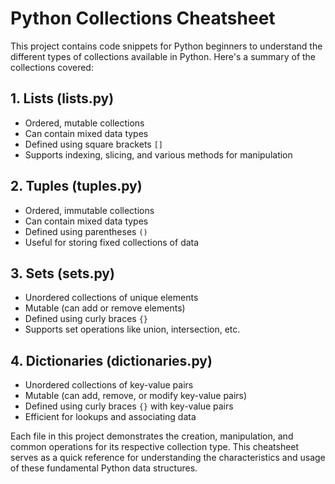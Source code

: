 # Python Collections Cheatsheet

This project contains code snippets for Python beginners to understand the different types of collections available in Python. Here's a summary of the collections covered:

## 1. Lists (lists.py)

- Ordered, mutable collections
- Can contain mixed data types
- Defined using square brackets `[]`
- Supports indexing, slicing, and various methods for manipulation

## 2. Tuples (tuples.py)

- Ordered, immutable collections
- Can contain mixed data types
- Defined using parentheses `()`
- Useful for storing fixed collections of data

## 3. Sets (sets.py)

- Unordered collections of unique elements
- Mutable (can add or remove elements)
- Defined using curly braces `{}`
- Supports set operations like union, intersection, etc.

## 4. Dictionaries (dictionaries.py)

- Unordered collections of key-value pairs
- Mutable (can add, remove, or modify key-value pairs)
- Defined using curly braces `{}` with key-value pairs
- Efficient for lookups and associating data

Each file in this project demonstrates the creation, manipulation, and common operations for its respective collection type. This cheatsheet serves as a quick reference for understanding the characteristics and usage of these fundamental Python data structures.
